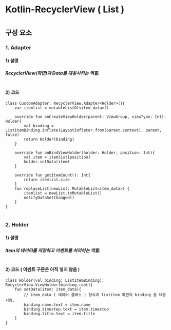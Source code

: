 # Kotlin-RecyclerView ( List )
#  
#  
## 구성 요소
### 1. Adapter
#### 1) 설명
##### RecyclerView(화면)과 Data를 대응시키는 역할.
#  
#### 2) 코드
    class CustomAdapter: RecyclerView.Adapter<Holder>(){
        var itemlist = mutableListOf<item_data>()
    
        override fun onCreateViewHolder(parent: ViewGroup, viewType: Int): Holder{
            val binding = ListitemBinding.inflate(LayoutInflater.from(parent.context), parent, false)
            return Holder(binding)
        }
    
        override fun onBindViewHolder(holder: Holder, position: Int){
            val item = itemlist[position]
            holder.setData(item)
        }
    
        override fun getItemCount(): Int{
            return itemlist.size
        }
        fun replaceList(newList: MutableList<item_data>) {
            itemlist = newList.toMutableList()
            notifyDataSetChanged()
        }
    }
#  
#  
### 2. Holder
#### 1) 설명 
##### Item의 데이터를 저장하고 이벤트를 처리하는 역할.
#  
#### 2) 코드 ( 이벤트 구문은 아직 넣지 않음 )
    class Holder(val binding: ListitemBinding): RecyclerView.ViewHolder(binding.root){
        fun setData(item: item_data){
            // item_data ( 데이터 클래스 ) 형식과 listitem 화면의 binding 을 대응시킴.
            binding.name.text = item.name
            binding.timestep.text = item.timestep
            binding.title.text = item.title
        }
    }
    
